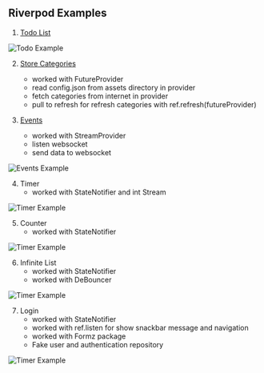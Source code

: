 

## Riverpod Examples

1. [Todo List](tree/main/lib/todo)
<img src="https://raw.githubusercontent.com/demirdev/riverpod_examples/main/doc/screenshoots/todo.gif" alt="Todo Example" />

2. [Store Categories](tree/main/lib/store) 
    * worked with FutureProvider
    - read config.json from assets directory in provider
    - fetch categories from internet in provider
    - pull to refresh for refresh categories with ref.refresh(futureProvider)


3. [Events](tree/main/lib/events)
   * worked with StreamProvider
   - listen websocket
   - send data to websocket
<img src="https://raw.githubusercontent.com/demirdev/riverpod_examples/main/doc/screenshoots/events.gif" alt="Events Example" />


4. Timer
   * worked with StateNotifier and int Stream
<img src="https://raw.githubusercontent.com/demirdev/riverpod_examples/main/doc/screenshoots/timer.gif" alt="Timer Example" />

5. Counter
   * worked with StateNotifier
<img src="https://raw.githubusercontent.com/demirdev/riverpod_examples/main/doc/screenshoots/counter.gif" alt="Timer Example" />
     
6. Infinite List
   * worked with StateNotifier
   * worked with DeBouncer
<img src="https://raw.githubusercontent.com/demirdev/riverpod_examples/main/doc/screenshoots/infinitelist.gif" alt="Timer Example" />
     
7. Login
   * worked with StateNotifier
   * worked with ref.listen for show snackbar message and navigation
   * worked with Formz package
   * Fake user and authentication repository 
<img src="https://raw.githubusercontent.com/demirdev/riverpod_examples/main/doc/screenshoots/login.gif" alt="Timer Example" />





